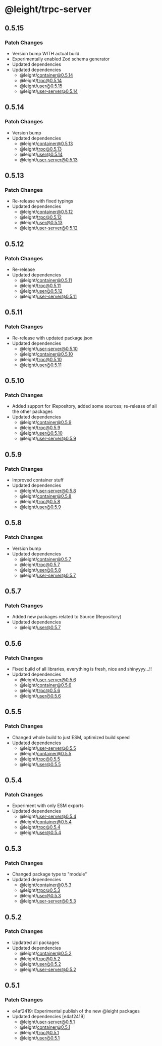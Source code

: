 # @leight/trpc-server

## 0.5.15

### Patch Changes

- Version bump WITH actual build
- Experimentally enabled Zod schema generator
- Updated dependencies
- Updated dependencies
    - @leight/container@0.5.14
    - @leight/trpc@0.5.14
    - @leight/user@0.5.15
    - @leight/user-server@0.5.14

## 0.5.14

### Patch Changes

- Version bump
- Updated dependencies
    - @leight/container@0.5.13
    - @leight/trpc@0.5.13
    - @leight/user@0.5.14
    - @leight/user-server@0.5.13

## 0.5.13

### Patch Changes

- Re-release with fixed typings
- Updated dependencies
    - @leight/container@0.5.12
    - @leight/trpc@0.5.12
    - @leight/user@0.5.13
    - @leight/user-server@0.5.12

## 0.5.12

### Patch Changes

- Re-release
- Updated dependencies
    - @leight/container@0.5.11
    - @leight/trpc@0.5.11
    - @leight/user@0.5.12
    - @leight/user-server@0.5.11

## 0.5.11

### Patch Changes

- Re-release with updated package.json
- Updated dependencies
    - @leight/user-server@0.5.10
    - @leight/container@0.5.10
    - @leight/trpc@0.5.10
    - @leight/user@0.5.11

## 0.5.10

### Patch Changes

- Added support for IRepository, added some sources; re-release of all the other packages
- Updated dependencies
    - @leight/container@0.5.9
    - @leight/trpc@0.5.9
    - @leight/user@0.5.10
    - @leight/user-server@0.5.9

## 0.5.9

### Patch Changes

- Improved container stuff
- Updated dependencies
    - @leight/user-server@0.5.8
    - @leight/container@0.5.8
    - @leight/trpc@0.5.8
    - @leight/user@0.5.9

## 0.5.8

### Patch Changes

- Version bump
- Updated dependencies
    - @leight/container@0.5.7
    - @leight/trpc@0.5.7
    - @leight/user@0.5.8
    - @leight/user-server@0.5.7

## 0.5.7

### Patch Changes

- Added new packages related to Source (Repository)
- Updated dependencies
    - @leight/user@0.5.7

## 0.5.6

### Patch Changes

- Fixed build of all libraries, everything is fresh, nice and shinyyyy...!!
- Updated dependencies
    - @leight/user-server@0.5.6
    - @leight/container@0.5.6
    - @leight/trpc@0.5.6
    - @leight/user@0.5.6

## 0.5.5

### Patch Changes

- Changed whole build to just ESM, optimized build speed
- Updated dependencies
    - @leight/user-server@0.5.5
    - @leight/container@0.5.5
    - @leight/trpc@0.5.5
    - @leight/user@0.5.5

## 0.5.4

### Patch Changes

- Experiment with only ESM exports
- Updated dependencies
    - @leight/user-server@0.5.4
    - @leight/container@0.5.4
    - @leight/trpc@0.5.4
    - @leight/user@0.5.4

## 0.5.3

### Patch Changes

- Changed package type to "module"
- Updated dependencies
    - @leight/container@0.5.3
    - @leight/trpc@0.5.3
    - @leight/user@0.5.3
    - @leight/user-server@0.5.3

## 0.5.2

### Patch Changes

- Updatred all packages
- Updated dependencies
    - @leight/container@0.5.2
    - @leight/trpc@0.5.2
    - @leight/user@0.5.2
    - @leight/user-server@0.5.2

## 0.5.1

### Patch Changes

- e4af2419: Experimental publish of the new @leight packages
- Updated dependencies [e4af2419]
    - @leight/user-server@0.5.1
    - @leight/container@0.5.1
    - @leight/trpc@0.5.1
    - @leight/user@0.5.1
